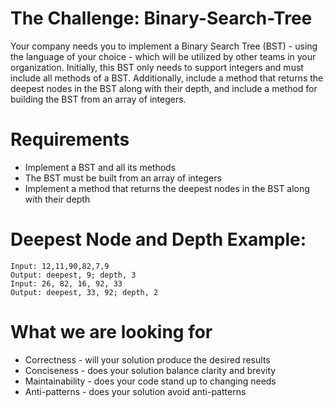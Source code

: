 # The Challenge: Binary-Search-Tree

Your company needs you to implement a Binary Search Tree (BST) - using the language of your choice - which will be utilized by other teams in your organization. Initially, this BST only needs to support integers and must include all methods of a BST. Additionally, include a method that returns the deepest nodes in the BST along with their depth, and include a method for building the BST from an array of integers.

# Requirements

- Implement a BST and all its methods
- The BST must be built from an array of integers
- Implement a method that returns the deepest nodes in the BST along with their depth

# Deepest Node and Depth Example:

    Input: 12,11,90,82,7,9
    Output: deepest, 9; depth, 3
    Input: 26, 82, 16, 92, 33
    Output: deepest, 33, 92; depth, 2

# What we are looking for

- Correctness - will your solution produce the desired results
- Conciseness - does your solution balance clarity and brevity
- Maintainability - does your code stand up to changing needs
- Anti-patterns - does your solution avoid anti-patterns
